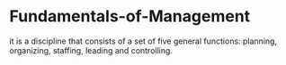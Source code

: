 # Fundamentals-of-Management
it is a discipline that consists of a set of five general functions: planning, organizing, staffing, leading and controlling.
